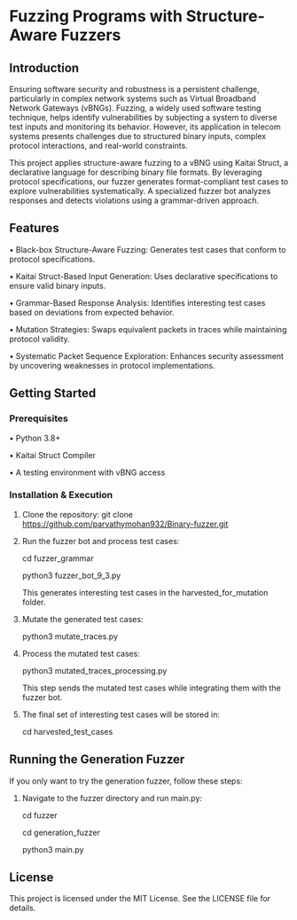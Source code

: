 # Fuzzing Programs with Structure-Aware Fuzzers

## Introduction
Ensuring software security and robustness is a persistent challenge, particularly in complex network systems such as Virtual Broadband Network Gateways (vBNGs). Fuzzing, a widely used software testing technique, helps identify vulnerabilities by subjecting a system to diverse test inputs and monitoring its behavior. However, its application in telecom systems presents challenges due to structured binary inputs, complex protocol interactions, and real-world constraints.

This project applies structure-aware fuzzing to a vBNG using Kaitai Struct, a declarative language for describing binary file formats. By leveraging protocol specifications, our fuzzer generates format-compliant test cases to explore vulnerabilities systematically. A specialized fuzzer bot analyzes responses and detects violations using a grammar-driven approach.

## Features
• Black-box Structure-Aware Fuzzing: Generates test cases that conform to protocol specifications.

• Kaitai Struct-Based Input Generation: Uses declarative specifications to ensure valid binary inputs.

• Grammar-Based Response Analysis: Identifies interesting test cases based on deviations from expected behavior.

• Mutation Strategies: Swaps equivalent packets in traces while maintaining protocol validity.

• Systematic Packet Sequence Exploration: Enhances security assessment by uncovering weaknesses in protocol implementations.

## Getting Started

### Prerequisites

• Python 3.8+

• Kaitai Struct Compiler

• A testing environment with vBNG access

### Installation & Execution

1. Clone the repository: git clone https://github.com/parvathymohan932/Binary-fuzzer.git

2. Run the fuzzer bot and process test cases:

    cd fuzzer_grammar

    python3 fuzzer_bot_9_3.py

   This generates interesting test cases in the harvested_for_mutation folder.

4. Mutate the generated test cases:

    python3 mutate_traces.py

6. Process the mutated test cases:

    python3 mutated_traces_processing.py

   This step sends the mutated test cases while integrating them with the fuzzer bot.

8. The final set of interesting test cases will be stored in:

    cd harvested_test_cases

## Running the Generation Fuzzer

If you only want to try the generation fuzzer, follow these steps:

1. Navigate to the fuzzer directory and run main.py:

    cd fuzzer

    cd generation_fuzzer

     python3 main.py

## License

This project is licensed under the MIT License. See the LICENSE file for details.

